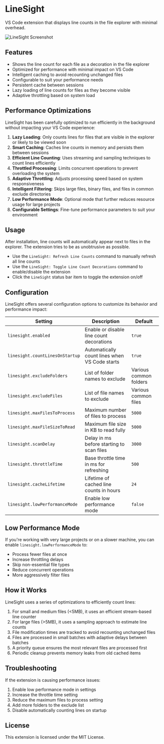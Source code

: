 # LineSight

VS Code extension that displays line counts in the file explorer with minimal overhead.

![LineSight Screenshot](screenshot.png)

## Features

- Shows the line count for each file as a decoration in the file explorer
- Optimized for performance with minimal impact on VS Code
- Intelligent caching to avoid recounting unchanged files
- Configurable to suit your performance needs
- Persistent cache between sessions
- Lazy loading of line counts for files as they become visible
- Adaptive throttling based on system load

## Performance Optimizations

LineSight has been carefully optimized to run efficiently in the background without impacting your VS Code experience:

1. **Lazy Loading**: Only counts lines for files that are visible in the explorer or likely to be viewed soon
2. **Smart Caching**: Caches line counts in memory and persists them between sessions
3. **Efficient Line Counting**: Uses streaming and sampling techniques to count lines efficiently
4. **Throttled Processing**: Limits concurrent operations to prevent overloading the system
5. **Adaptive Throttling**: Adjusts processing speed based on system responsiveness
6. **Intelligent Filtering**: Skips large files, binary files, and files in common exclude directories
7. **Low Performance Mode**: Optional mode that further reduces resource usage for large projects
8. **Configurable Settings**: Fine-tune performance parameters to suit your environment

## Usage

After installation, line counts will automatically appear next to files in the explorer. The extension tries to be as unobtrusive as possible.

- Use the `LineSight: Refresh Line Counts` command to manually refresh all line counts
- Use the `LineSight: Toggle Line Count Decorations` command to enable/disable the extension
- Click the `LineSight` status bar item to toggle the extension on/off

## Configuration

LineSight offers several configuration options to customize its behavior and performance impact:

| Setting | Description | Default |
|---------|-------------|---------|
| `linesight.enabled` | Enable or disable line count decorations | `true` |
| `linesight.countLinesOnStartup` | Automatically count lines when VS Code starts | `true` |
| `linesight.excludeFolders` | List of folder names to exclude | Various common folders |
| `linesight.excludeFiles` | List of file names to exclude | Various common files |
| `linesight.maxFilesToProcess` | Maximum number of files to process | `5000` |
| `linesight.maxFileSizeToRead` | Maximum file size in KB to read fully | `5000` |
| `linesight.scanDelay` | Delay in ms before starting to scan files | `3000` |
| `linesight.throttleTime` | Base throttle time in ms for refreshing | `500` |
| `linesight.cacheLifetime` | Lifetime of cached line counts in hours | `24` |
| `linesight.lowPerformanceMode` | Enable low performance mode | `false` |

## Low Performance Mode

If you're working with very large projects or on a slower machine, you can enable `linesight.lowPerformanceMode` to:

- Process fewer files at once
- Increase throttling delays
- Skip non-essential file types
- Reduce concurrent operations
- More aggressively filter files

## How it Works

LineSight uses a series of optimizations to efficiently count lines:

1. For small and medium files (<5MB), it uses an efficient stream-based line counter
2. For large files (>5MB), it uses a sampling approach to estimate line counts
3. File modification times are tracked to avoid recounting unchanged files
4. Files are processed in small batches with adaptive delays between batches
5. A priority queue ensures the most relevant files are processed first
6. Periodic cleanup prevents memory leaks from old cached items

## Troubleshooting

If the extension is causing performance issues:

1. Enable low performance mode in settings
2. Increase the throttle time setting
3. Reduce the maximum files to process setting
4. Add more folders to the exclude list
5. Disable automatically counting lines on startup

## License

This extension is licensed under the MIT License. 